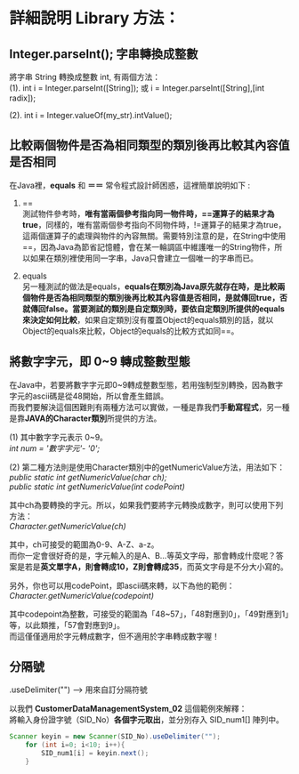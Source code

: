 
# 詳細說明 Library 方法：

## Integer.parseInt(); 字串轉換成整數  
  
將字串 String 轉換成整數 int, 有兩個方法：  
(1). int i = Integer.parseInt([String]); 或 i = Integer.parseInt([String],[int radix]);  
  
(2). int i = Integer.valueOf(my_str).intValue();  
  
  
## 比較兩個物件是否為相同類型的類別後再比較其內容值是否相同  
  
在Java裡，**equals** 和 **＝＝** 常令程式設計師困惑，這裡簡單說明如下 :  
1. ==  
測試物件參考時，**唯有當兩個參考指向同一物件時，==運算子的結果才為true**，同樣的，唯有當兩個參考指向不同物件時，!=運算子的結果才為true，這兩個運算子的處理與物件的內容無關。需要特別注意的是，在String中使用==，因為Java為節省記憶體，會在某一輪調區中維護唯一的String物件，所以如果在類別裡使用同一字串，Java只會建立一個唯一的字串而已。
  
2. equals  
另一種測試的做法是equals，**equals在類別為Java原先就存在時，是比較兩個物件是否為相同類型的類別後再比較其內容值是否相同，是就傳回true，否就傳回false。當要測試的類別是自定類別時，要依自定類別所提供的equals來決定如何比較**，如果自定類別沒有覆蓋Object的equals類別的話，就以Object的equals來比較，Object的equals的比較方式如同==。
  
  
## 將數字字元，即 0~9 轉成整數型態  
  
在Java中，若要將數字字元即0~9轉成整數型態，若用強制型別轉換，因為數字字元的ascii碼是從48開始，所以會產生錯誤。  
而我們要解決這個困難則有兩種方法可以實做，一種是靠我們**手動寫程式**，另一種是靠**JAVA的Character類別**所提供的方法。  
  
(1) 其中數字字元表示 0~9。  
*int num = '數字字元'- '0';*
  
(2) 第二種方法則是使用Character類別中的getNumericValue方法，用法如下：  
*public static int getNumericValue(char ch);  
public static int getNumericValue(int codePoint)*
  
其中ch為要轉換的字元。所以，如果我們要將字元轉換成數字，則可以使用下列方法：  
*Character.getNumericValue(ch)*
  
其中，ch可接受的範圍為0-9、A-Z、a-z。  
而你一定會很好奇的是，字元輸入的是A、B…等英文字母，那會轉成什麼呢？答案是若是**英文單字A，則會轉成10，Z則會轉成35**，而英文字母是不分大小寫的。
  
另外，你也可以用codePoint，即ascii碼來轉，以下為他的範例：  
*Character.getNumericValue(codepoint)*
  
其中codepoint為整數，可接受的範圍為「48~57」，「48對應到0」，「49對應到1」等，以此類推，「57會對應到9」。  
而這僅僅適用於字元轉成數字，但不適用於字串轉成數字喔！  
  
  
## 分隔號
  
.useDelimiter("") --> 用來自訂分隔符號  
  
以我們 **CustomerDataManagementSystem_02** 這個範例來解釋：  
將輸入身份證字號（SID_No）**各個字元取出**，並分別存入 SID_num1[] 陣列中。  
  
```java
Scanner keyin = new Scanner(SID_No).useDelimiter("");
    for (int i=0; i<10; i++){                       
        SID_num1[i] = keyin.next();
    }                  
```

